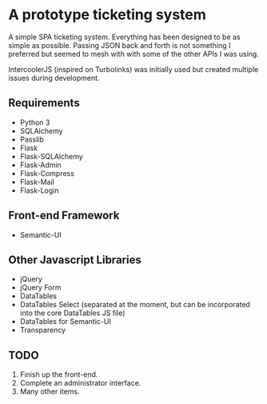 # A prototype ticketing system
A simple SPA ticketing system. Everything has been designed to be as simple as possible. Passing JSON back and forth is not something
I preferred but seemed to mesh with with some of the other APIs I was using.

IntercoolerJS (inspired on Turbolinks) was initially used but created multiple issues during development.

## Requirements
- Python 3
- SQLAlchemy
- Passlib
- Flask
- Flask-SQLAlchemy
- Flask-Admin
- Flask-Compress
- Flask-Mail
- Flask-Login

## Front-end Framework
- Semantic-UI

## Other Javascript Libraries
- jQuery
- jQuery Form
- DataTables
- DataTables Select (separated at the moment, but can be incorporated into the core DataTables JS file)
- DataTables for Semantic-UI
- Transparency

## TODO
1. Finish up the front-end.
2. Complete an administrator interface.
3. Many other items.
